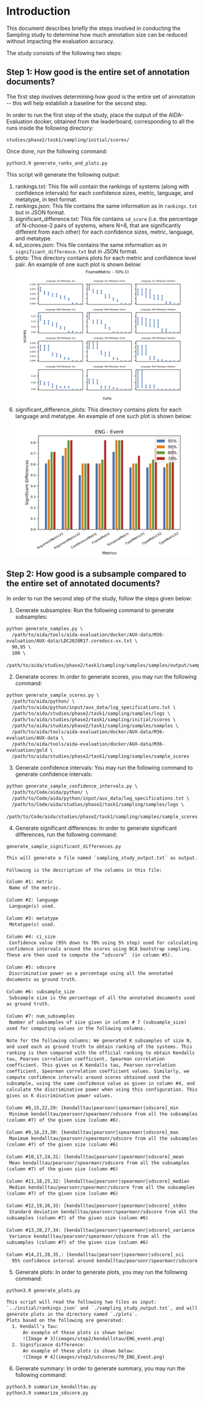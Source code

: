# Introduction

This document describes briefly the steps involved in conducting the Sampling study to determine how much annotation size can be reduced without impacting the evaluation accuracy.

The study consists of the following two steps:

## Step 1: How good is the entire set of annotation documents?

The first step involves determining how good is the entire set of annotation -- this will help establish a baseline for the second step.

In order to run the first step of the study, place the output of the AIDA-Evaluation docker, obtained from the leaderboard, corresponding to all the runs inside the following directory:

~~~
studies/phase2/task1/sampling/initial/scores/
~~~

Once done, run the following command:

~~~
python3.9 generate_ranks_and_plots.py
~~~

This script will generate the following output:

  1. rankings.txt:
    This file will contain the rankings of systems (along with confidence intervals) for each confidence sizes, metric, language, and metatype, in text format.
  2. rankings.json:
    This file contains the same information as in `rankings.txt` but in JSON format.
  3. significant_difference.txt:
    This file contains `sd_score` (i.e. the percentage of N-choose-2 pairs of systems, where N=8, that are significantly different from each other) for each confidence sizes, metric, language, and metatype.
  4. sd_scores.json:
    This file contains the same information as in `significant_difference.txt` but in JSON format.
  5. plots:
    This directory contains plots for each metric and confidence level pair. An example of one such plot is shown below:
    ![Image # 1](images/step1/FrameMetric_70.png)
  6. significant_difference_plots:
    This directory contains plots for each language and metatype. An example of one such plot is shown below:
    ![Image # 2](images/step1/ENG_Event.png)

## Step 2: How good is a subsample compared to the entire set of annotated documents?

In order to run the second step of the study, follow the steps given below:

  1. Generate subsamples:
    Run the following command to generate subsamples:

~~~
python generate_samples.py \
  /path/to/aida/tools/aida-evaluation/docker/AUX-data/M36-evaluation/AUX-data/LDC2020R17.coredocs-xx.txt \
  90,95 \
  100 \
  /path/to/aida/studies/phase2/task1/sampling/samples/samples/output/samples/
~~~

  2. Generate scores:
    In order to generate scores, you may run the following command:

~~~
python generate_sample_scores.py \
  /path/to/aida/python/ \
  /path/to/aida/python/input/aux_data/log_specifications.txt \
  /path/to/aida/studies/phase2/task1/sampling/samples/logs \
  /path/to/aida/studies/phase2/task1/sampling/initial/scores \
  /path/to/aida/studies/phase2/task1/sampling/samples/samples \
  /path/to/aida/tools/aida-evaluation/docker/AUX-data/M36-evaluation/AUX-data \
  /path/to/aida/tools/aida-evaluation/docker/AUX-data/M36-evaluation/gold \
  /path/to/aida/studies/phase2/task1/sampling/samples/sample_scores
~~~

  3. Generate confidence intervals:
    You may run the following command to generate confidence intervals:

~~~
python generate_sample_confidence_intervals.py \
  /path/to/Code/aida/python/ \
  /path/to/Code/aida/python/input/aux_data/log_specifications.txt \
  /path/to/Code/aida/studies/phase2/task1/sampling/samples/logs \
  /path/to/Code/aida/studies/phase2/task1/sampling/samples/sample_scores
~~~

  4. Generate significant differences:
    In order to generate significant differences, run the following command:

~~~
generate_sample_significant_differences.py
~~~

    This will generate a file named `sampling_study_output.txt` as output.

    Following is the description of the columns in this file:

~~~
Column #1: metric
 Name of the metric.

Column #2: language
 Language(s) used.

Column #3: metatype
 Metatype(s) used.

Column #4: ci_size
 Confidence value (95% down to 70% using 5% step) used for calculating confidence intervals around the scores using BCA bootstrap sampling. These are then used to compute the “sdscore”  (in column #5).

Column #5: sdscore
 Discriminative power as a percentage using all the annotated documents as ground truth.

Column #6: subsample_size
 Subsample size is the percentage of all the annotated documents used as ground truth.

Column #7: num_subsamples
 Number of subsamples of size given in column # 7 (subsample_size) used for computing values in the following columns.

Note for the following columns: We generated K subsamples of size N, and used each as ground truth to obtain ranking of the systems. This ranking is then compared with the official ranking to obtain Kendalls tau, Pearson correlation coefficient, Spearman correlation coefficient. This gives us K Kendalls tau, Pearson correlation coefficient, Spearman correlation coefficient values. Similarly, we compute confidence intervals around scores obtained used the subsample, using the same confidence value as given in column #4, and calculate the discriminative power when using this configuration. This gives us K discriminative power values.

Column #8,15,22,29: [kendalltau|pearsonr|spearmanr|sdscore]_min
 Minimum kendalltau/pearsonr/spearmanr/sdscore from all the subsamples (column #7) of the given size (column #6).

Column #9,16,23,30: [kendalltau|pearsonr|spearmanr|sdscore]_max
 Maximum kendalltau/pearsonr/spearmanr/sdscore from all the subsamples (column #7) of the given size (column #6)

Column #10,17,24,31: [kendalltau|pearsonr|spearmanr|sdscore]_mean
 Mean kendalltau/pearsonr/spearmanr/sdscore from all the subsamples (column #7) of the given size (column #6)

Column #11,18,25,32: [kendalltau|pearsonr|spearmanr|sdscore]_median
 Median kendalltau/pearsonr/spearmanr/sdscore from all the subsamples (column #7) of the given size (column #6)

Column #12,19,26,33: [kendalltau|pearsonr|spearmanr|sdscore]_stdev
 Standard deviation kendalltau/pearsonr/spearmanr/sdscore from all the subsamples (column #7) of the given size (column #6)

Column #13,20,27,34: [kendalltau|pearsonr|spearmanr|sdscore]_variance
 Variance kendalltau/pearsonr/spearmanr/sdscore from all the subsamples (column #7) of the given size (column #6)

Column #14,21,28,35,: [kendalltau|pearsonr|spearmanr|sdscore]_sci
  95% confidence interval around kendalltau/pearsonr/spearmanr/sdscore
~~~

  5. Generate plots:
    In order to generate plots, you may run the following command:
~~~
python3.9 generate_plots.py
~~~
    This script will read the following two files as input: `../initial/rankings.json` and `./sampling_study_output.txt`, and will generate plots in the directory named `./plots`.
    Plots based on the following are generated:
      1. Kendall's Tau:
          An example of these plots is shown below:
          ![Image # 3](images/step2/kendallstau/ENG_event.png)
      2. Significance difference:
          An example of these plots is shown below:
          ![Image # 4](images/step2/sdscores/70_ENG_Event.png)

  6. Generate summary:
    In order to generate summary, you may run the following command:
~~~
python3.9 summarize_kendalltau.py
python3.9 summarize_sdscore.py
~~~
